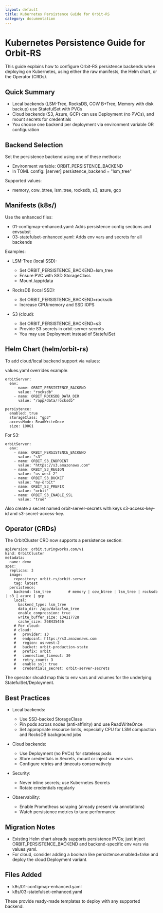 ```yaml
---
layout: default
title: Kubernetes Persistence Guide for Orbit-RS
category: documentation
---
```


# Kubernetes Persistence Guide for Orbit-RS

This guide explains how to configure Orbit-RS persistence backends when deploying on Kubernetes, using either the raw manifests, the Helm chart, or the Operator (CRDs).

## Quick Summary

- Local backends (LSM-Tree, RocksDB, COW B+Tree, Memory with disk backup) use StatefulSet with PVCs
- Cloud backends (S3, Azure, GCP) can use Deployment (no PVCs), and mount secrets for credentials
- You choose one backend per deployment via environment variable OR configuration

## Backend Selection

Set the persistence backend using one of these methods:

- Environment variable: ORBIT_PERSISTENCE_BACKEND
- In TOML config: [server] persistence_backend = "lsm_tree"

Supported values:
- memory, cow_btree, lsm_tree, rocksdb, s3, azure, gcp

## Manifests (k8s/)

Use the enhanced files:
- 01-configmap-enhanced.yaml: Adds persistence config sections and envsubst
- 03-statefulset-enhanced.yaml: Adds env vars and secrets for all backends

Examples:

- LSM-Tree (local SSD):
  - Set ORBIT_PERSISTENCE_BACKEND=lsm_tree
  - Ensure PVC with SSD StorageClass
  - Mount /app/data

- RocksDB (local SSD):
  - Set ORBIT_PERSISTENCE_BACKEND=rocksdb
  - Increase CPU/memory and SSD IOPS

- S3 (cloud):
  - Set ORBIT_PERSISTENCE_BACKEND=s3
  - Provide S3 secrets in orbit-server-secrets
  - You may use Deployment instead of StatefulSet

## Helm Chart (helm/orbit-rs)

To add cloud/local backend support via values:

values.yaml overrides example:

```
orbitServer:
  env:
    - name: ORBIT_PERSISTENCE_BACKEND
      value: "rocksdb"
    - name: ORBIT_ROCKSDB_DATA_DIR
      value: "/app/data/rocksdb"

persistence:
  enabled: true
  storageClass: "gp3"
  accessMode: ReadWriteOnce
  size: 100Gi
```

For S3:
```
orbitServer:
  env:
    - name: ORBIT_PERSISTENCE_BACKEND
      value: "s3"
    - name: ORBIT_S3_ENDPOINT
      value: "https://s3.amazonaws.com"
    - name: ORBIT_S3_REGION
      value: "us-west-2"
    - name: ORBIT_S3_BUCKET
      value: "my-orbit"
    - name: ORBIT_S3_PREFIX
      value: "orbit"
    - name: ORBIT_S3_ENABLE_SSL
      value: "true"
```
Also create a secret named orbit-server-secrets with keys s3-access-key-id and s3-secret-access-key.

## Operator (CRDs)

The OrbitCluster CRD now supports a persistence section:

```
apiVersion: orbit.turingworks.com/v1
kind: OrbitCluster
metadata:
  name: demo
spec:
  replicas: 3
  image:
    repository: orbit-rs/orbit-server
    tag: latest
  persistence:
    backend: lsm_tree        # memory | cow_btree | lsm_tree | rocksdb | s3 | azure | gcp
    local:
      backend_type: lsm_tree
      data_dir: /app/data/lsm_tree
      enable_compression: true
      write_buffer_size: 134217728
      cache_size: 268435456
    # For cloud:
    # cloud:
    #   provider: s3
    #   endpoint: https://s3.amazonaws.com
    #   region: us-west-2
    #   bucket: orbit-production-state
    #   prefix: orbit
    #   connection_timeout: 30
    #   retry_count: 3
    #   enable_ssl: true
    #   credentials_secret: orbit-server-secrets
```

The operator should map this to env vars and volumes for the underlying StatefulSet/Deployment.

## Best Practices

- Local backends:
  - Use SSD-backed StorageClass
  - Pin pods across nodes (anti-affinity) and use ReadWriteOnce
  - Set appropriate resource limits, especially CPU for LSM compaction and RocksDB background jobs

- Cloud backends:
  - Use Deployment (no PVCs) for stateless pods
  - Store credentials in Secrets, mount or inject via env vars
  - Configure retries and timeouts conservatively

- Security:
  - Never inline secrets; use Kubernetes Secrets
  - Rotate credentials regularly

- Observability:
  - Enable Prometheus scraping (already present via annotations)
  - Watch persistence metrics to tune performance

## Migration Notes

- Existing Helm chart already supports persistence PVCs; just inject ORBIT_PERSISTENCE_BACKEND and backend-specific env vars via values.yaml.
- For cloud, consider adding a boolean like persistence.enabled=false and deploy the cloud Deployment variant.

## Files Added

- k8s/01-configmap-enhanced.yaml
- k8s/03-statefulset-enhanced.yaml

These provide ready-made templates to deploy with any supported backend.
